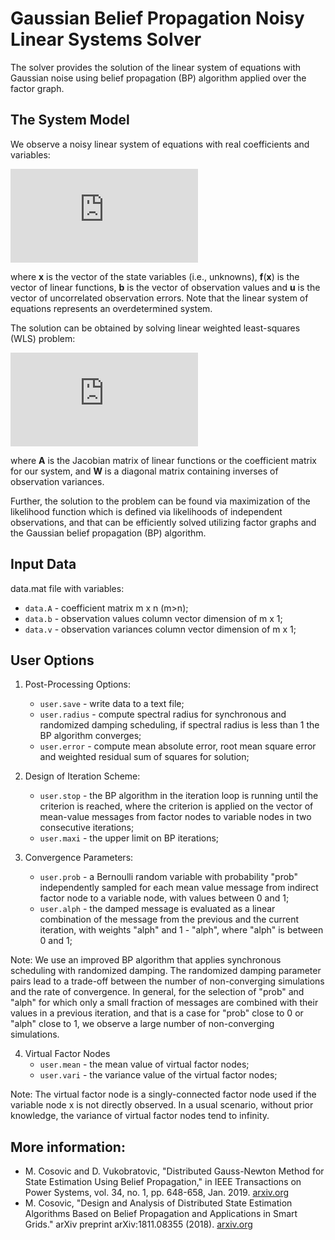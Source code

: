 # Gaussian Belief Propagation Noisy Linear Systems Solver

The solver provides the solution of the linear system of equations with Gaussian noise using belief propagation (BP) algorithm applied over the factor graph. 

## The System Model
We observe a noisy linear system of equations with real coefficients and variables:

![equation](https://latex.codecogs.com/gif.latex?%5Ctextbf%7Bb%7D%20%3D%20%5Ctextbf%7Bf%7D%28%5Ctextbf%7Bx%7D%29%20&plus;%20%5Ctextbf%7Bu%7D)

where **x** is the vector of the state variables (i.e., unknowns), **f**(**x**) is the vector of linear functions, **b** is the vector of observation values and **u** is the vector of uncorrelated observation errors. Note that the linear system of equations represents an overdetermined system.

The solution can be obtained by solving linear weighted least-squares (WLS) problem:

![wls](https://latex.codecogs.com/gif.latex?%28%5Ctextbf%7BA%7D%5ET%5Ctextbf%7BW%7D%5Ctextbf%7BA%7D%29%5Ctextbf%7Bx%7D%3D%5Ctextbf%7BA%7D%5ET%5Ctextbf%7BW%7D%5Ctextbf%7Bb%7D)

where **A** is the Jacobian matrix of linear functions or the coefficient  matrix for our system, and **W** is a diagonal matrix containing inverses of observation variances. 

Further, the solution to the problem can be found via maximization of the likelihood function which is defined via likelihoods of independent observations, and that can be efficiently solved utilizing factor graphs and the Gaussian belief propagation (BP) algorithm. 

## Input Data
data.mat file with variables:
- `data.A` - coefficient matrix m x n (m>n);
- `data.b` - observation values column vector dimension of m x 1;
- `data.v` - observation variances column vector dimension of m x 1;


 ## User Options
1. Post-Processing Options:
   - `user.save` - write data to a text file;
   - `user.radius` - compute spectral radius for synchronous and randomized damping scheduling, if spectral radius is less than 1 the BP algorithm converges;
   - `user.error`  - compute mean absolute error, root mean square error and weighted residual sum of squares for solution;

2. Design of Iteration Scheme:
   - `user.stop` - the BP algorithm in the iteration loop is running until the criterion is reached, where the criterion is applied on the vector of mean-value messages from factor nodes to variable nodes in two consecutive iterations;
   - `user.maxi` - the upper limit on BP iterations;

3. Convergence Parameters:
   - `user.prob` - a Bernoulli random variable with probability "prob" independently sampled for each mean value message from indirect factor node to a variable node, with values between 0 and 1;
   - `user.alph` - the damped message is evaluated as a linear combination of the message from the previous and the current iteration,
               with weights "alph" and 1 - "alph", where "alph" is between 0 and 1;

Note: We use an improved BP algorithm that applies synchronous scheduling  with randomized damping. The randomized damping parameter pairs lead to a trade-off between the number of non-converging simulations and the rate of convergence. In general, for the selection of "prob" and "alph" for which only a small fraction of messages are combined with their values in a previous iteration, and that is a case for "prob" close to 0 or "alph" close to 1, we observe a large number of non-converging simulations.

4. Virtual Factor Nodes
   - `user.mean` - the mean value of virtual factor nodes;
   - `user.vari` - the variance value of the virtual factor nodes;

Note: The virtual factor node is a singly-connected factor node used if the variable node x is not directly observed. In a usual scenario,  without prior knowledge, the variance of virtual factor nodes tend to infinity. 


## More information: 
- M. Cosovic and D. Vukobratovic, "Distributed Gauss-Newton Method for State Estimation Using Belief Propagation," in IEEE Transactions on  Power Systems, vol. 34, no. 1, pp. 648-658, Jan. 2019. [arxiv.org](https://arxiv.org/pdf/1702.05781.pdf)
- M. Cosovic, "Design and Analysis of Distributed State Estimation Algorithms Based on Belief Propagation and Applications in Smart Grids." arXiv preprint arXiv:1811.08355 (2018). [arxiv.org](https://arxiv.org/pdf/1811.08355.pdf)
